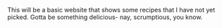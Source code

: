 This will be a basic website that shows some recipes that I have not yet picked. Gotta be something delicious- nay, scrumptious, you know.